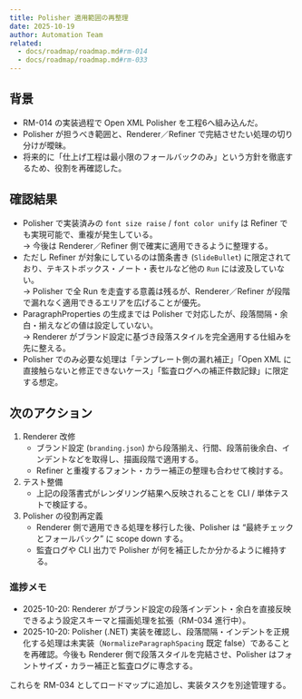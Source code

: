 ```yaml
---
title: Polisher 適用範囲の再整理
date: 2025-10-19
author: Automation Team
related:
  - docs/roadmap/roadmap.md#rm-014
  - docs/roadmap/roadmap.md#rm-033
---
```


## 背景
- RM-014 の実装過程で Open XML Polisher を工程6へ組み込んだ。
- Polisher が担うべき範囲と、Renderer／Refiner で完結させたい処理の切り分けが曖昧。
- 将来的に「仕上げ工程は最小限のフォールバックのみ」という方針を徹底するため、役割を再確認した。

## 確認結果
- Polisher で実装済みの `font size raise` / `font color unify` は Refiner でも実現可能で、重複が発生している。  
  → 今後は Renderer／Refiner 側で確実に適用できるように整理する。
- ただし Refiner が対象にしているのは箇条書き (`SlideBullet`) に限定されており、テキストボックス・ノート・表セルなど他の `Run` には波及していない。  
  → Polisher で全 Run を走査する意義は残るが、Renderer／Refiner が段階で漏れなく適用できるエリアを広げることが優先。
- ParagraphProperties の生成までは Polisher で対応したが、段落間隔・余白・揃えなどの値は設定していない。  
  → Renderer がブランド設定に基づき段落スタイルを完全適用する仕組みを先に整える。
- Polisher でのみ必要な処理は「テンプレート側の漏れ補正」「Open XML に直接触らないと修正できないケース」「監査ログへの補正件数記録」に限定する想定。

## 次のアクション
1. Renderer 改修  
   - ブランド設定 (`branding.json`) から段落揃え、行間、段落前後余白、インデントなどを取得し、描画段階で適用する。  
   - Refiner と重複するフォント・カラー補正の整理も合わせて検討する。
2. テスト整備  
   - 上記の段落書式がレンダリング結果へ反映されることを CLI / 単体テストで検証する。
3. Polisher の役割再定義  
   - Renderer 側で適用できる処理を移行した後、Polisher は “最終チェックとフォールバック” に scope down する。  
   - 監査ログや CLI 出力で Polisher が何を補正したか分かるように維持する。

### 進捗メモ
- 2025-10-20: Renderer がブランド設定の段落インデント・余白を直接反映できるよう設定スキーマと描画処理を拡張（RM-034 進行中）。
- 2025-10-20: Polisher (.NET) 実装を確認し、段落間隔・インデントを正規化する処理は未実装（`NormalizeParagraphSpacing` 既定 false）であることを再確認。今後も Renderer 側で段落スタイルを完結させ、Polisher はフォントサイズ・カラー補正と監査ログに専念する。

これらを RM-034 としてロードマップに追加し、実装タスクを別途管理する。
